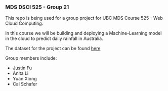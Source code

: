 ### MDS DSCI 525 - Group 21

This repo is being used for a group project for UBC MDS Course 525 - Web Cloud Computing.

In this course we will be building and deploying a Machine-Learning model in the cloud to predict daily rainfall in Australia. 

The dataset for the project can be found [here](https://figshare.com/articles/dataset/Daily_rainfall_over_NSW_Australia/14096681)

Group members include:

- Justin Fu
- Anita Li
- Yuan Xiong
- Cal Schafer
